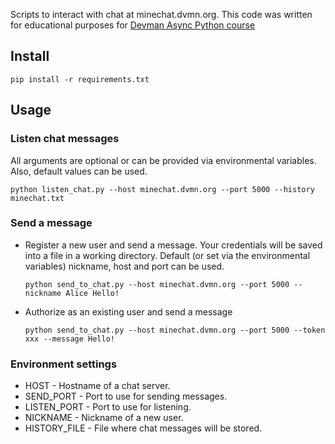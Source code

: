 Scripts to interact with chat at minechat.dvmn.org.
This code was written for educational purposes for [Devman Async Python course](https://dvmn.org/modules/async-python)
## Install
```shell
pip install -r requirements.txt
```
## Usage
### Listen chat messages
All arguments are optional or can be provided via environmental variables. Also, default values can be used. 
```shell
python listen_chat.py --host minechat.dvmn.org --port 5000 --history minechat.txt
```
### Send a message
 * Register a new user and send a message. Your credentials will be saved into a file in a working directory. Default (or set via the environmental variables) nickname, host and port can be used.
    ```shell
    python send_to_chat.py --host minechat.dvmn.org --port 5000 --nickname Alice Hello!
    ```
* Authorize as an existing user and send a message

    ```shell
    python send_to_chat.py --host minechat.dvmn.org --port 5000 --token xxx --message Hello!
    ```
### Environment settings
* HOST - Hostname of a chat server.
* SEND_PORT - Port to use for sending messages.
* LISTEN_PORT - Port to use for listening.
* NICKNAME - Nickname of a new user.
* HISTORY_FILE - File where chat messages will be stored.

